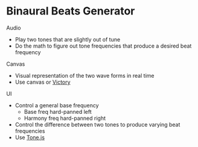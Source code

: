 # Binaural Beats Generator

Audio

- Play two tones that are slightly out of tune
- Do the math to figure out tone frequencies that produce a desired beat frequency

Canvas

- Visual representation of the two wave forms in real time
- Use canvas or [Victory](https://commerce.nearform.com/open-source/victory/docs)

UI

- Control a general base frequency
  - Base freq hard-panned left
  - Harmony freq hard-panned right
- Control the difference between two tones to produce varying beat frequencies
- Use [Tone.js](https://tonejs.github.io/)

